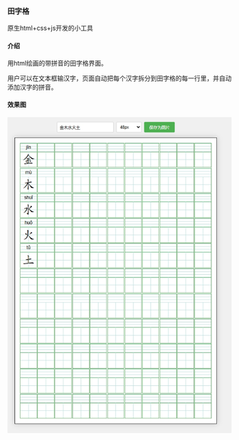 ### 田字格

原生html+css+js开发的小工具

#### 介绍

用html绘画的带拼音的田字格界面。

用户可以在文本框输汉字，页面自动把每个汉字拆分到田字格的每一行里，并自动添加汉字的拼音。

#### 效果图

![页面展示](https://github.com/softlgl/tianzige/blob/main/img/%E6%95%88%E6%9E%9C%E5%9B%BE.png)
